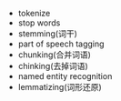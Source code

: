 - tokenize
- stop words
- stemming(词干)
- part of speech tagging
- chunking(合并词语)
- chinking(去掉词语)
- named entity recognition
- lemmatizing(词形还原)